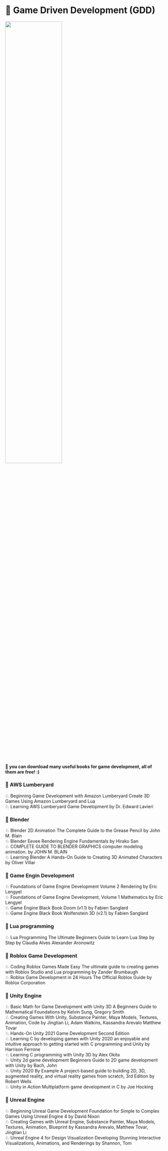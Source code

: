 # 🐙 Game Driven Development (GDD)
<img src="https://splianel.sirv.com/gdd.JPG" width="60%" height="60%" alt="" /> <br>
#### 🍪 you can download many useful books for game development, all of them are free! :)

### 🍩 AWS Lumberyard
♘ Beginning Game Development with Amazon Lumberyard Create 3D Games Using Amazon Lumberyard and Lua <br>
♘ Learning AWS Lumberyard Game Development by Dr. Edward Lavieri <br>

### 🍩 Blender
♘ Blender 2D Animation The Complete Guide to the Grease Pencil by John M. Blain <br>
♘ Blender Eevee Rendering Engine Fundamentals by Hirako San <br>
♘ COMPLETE GUIDE TO BLENDER GRAPHICS  computer modeling  animation. by JOHN M. BLAIN <br>
♘ Learning Blender A Hands-On Guide to Creating 3D Animated Characters by Oliver Villar <br>

### 🍩 Game Engin Development
♘ Foundations of Game Engine Development Volume 2 Rendering by Eric Lengyel <br>
♘ Foundations of Game Engine Development, Volume 1 Mathematics by Eric Lengyel <br>
♘ Game Engine Black Book Doom (v1.1) by Fabien Sanglard <br>
♘ Game Engine Black Book Wolfenstein 3D (v2.1) by Fabien Sanglard <br>

### 🍩 Lua programming
♘ Lua Programming The Ultimate Beginners Guide to Learn Lua Step by Step by Claudia Alves Alexander Aronowitz <br>

### 🍩 Roblox Game Development
♘ Coding Roblox Games Made Easy The ultimate guide to creating games with Roblox Studio and Lua programming by Zander Brumbaugh <br>
♘ Roblox Game Development in 24 Hours The Official Roblox Guide by Roblox Corporation <br>

### 🍩 Unity Engine
♘ Basic Math for Game Development with Unity 3D A Beginners Guide to Mathematical Foundations by Kelvin Sung, Gregory Smith <br>
♘ Creating Games With Unity, Substance Painter,  Maya Models, Textures, Animation,  Code by Jingtian Li, Adam Watkins, Kassandra Arevalo  Matthew Tovar <br>
♘ Hands-On Unity 2021 Game Development Second Edition <br>
♘ Learning C by developing games with Unity 2020  an enjoyable and intuitive approach to getting started with C programming and Unity by Harrison Ferrone <br>
♘ Learning C programming with Unity 3D by Alex Okita <br>
♘ Unity 2d game development Beginners Guide to 2D game development with Unity by Bach, John <br>
♘ Unity 2020 By Example A project-based guide to building 2D, 3D, augmented reality, and virtual reality games from scratch, 3rd Edition by Robert Wells <br>
♘ Unity in Action Multiplatform game development in C by Joe Hocking <br>

### 🍩 Unreal Engine
♘ Beginning Unreal Game Development Foundation for Simple to Complex Games Using Unreal Engine 4 by David Nixon <br>
♘ Creating Games with Unreal Engine, Substance Painter,  Maya Models, Textures, Animation,  Blueprint by Kassandra Arevalo, Matthew Tovar, Jingtian Li <br>
♘ Unreal Engine 4 for Design Visualization Developing Stunning Interactive Visualizations, Animations, and Renderings by Shannon, Tom <br>

